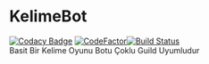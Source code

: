# KelimeBot
[![Codacy Badge](https://api.codacy.com/project/badge/Grade/e224403c462e44158197258447cea627)](https://app.codacy.com/gh/SadMap/KelimeBot?utm_source=github.com&utm_medium=referral&utm_content=SadMap/KelimeBot&utm_campaign=Badge_Grade)
[![CodeFactor](https://www.codefactor.io/repository/github/sadmap/kelimebot/badge)](https://www.codefactor.io/repository/github/sadmap/kelimebot)[![Build Status](https://travis-ci.com/SadMap/KelimeBot.svg?branch=main)](https://travis-ci.com/SadMap/KelimeBot) <br />
Basit Bir Kelime Oyunu Botu Çoklu Guild Uyumludur
